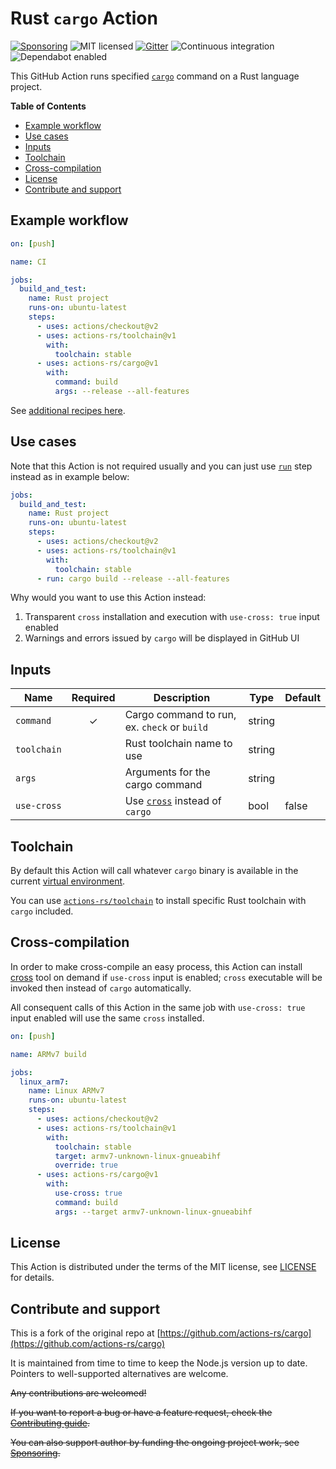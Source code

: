 # Rust `cargo` Action

[![Sponsoring](https://img.shields.io/badge/Support%20it-Say%20%22Thank%20you!%22-blue)](https://actions-rs.github.io/#sponsoring)
![MIT licensed](https://img.shields.io/badge/license-MIT-blue.svg)
[![Gitter](https://badges.gitter.im/actions-rs/community.svg)](https://gitter.im/actions-rs/community)
![Continuous integration](https://github.com/actions-rs/cargo/workflows/Continuous%20integration/badge.svg)
![Dependabot enabled](https://api.dependabot.com/badges/status?host=github&repo=actions-rs/toolchain)

This GitHub Action runs specified [`cargo`](https://github.com/rust-lang/cargo)
command on a Rust language project.

**Table of Contents**

* [Example workflow](#example-workflow)
* [Use cases](#use-cases)
* [Inputs](#inputs)
* [Toolchain](#toolchain)
* [Cross-compilation](#cross-compilation)
* [License](#license)
* [Contribute and support](#contribute-and-support)

## Example workflow

```yaml
on: [push]

name: CI

jobs:
  build_and_test:
    name: Rust project
    runs-on: ubuntu-latest
    steps:
      - uses: actions/checkout@v2
      - uses: actions-rs/toolchain@v1
        with:
          toolchain: stable
      - uses: actions-rs/cargo@v1
        with:
          command: build
          args: --release --all-features
```

See [additional recipes here](https://github.com/actions-rs/meta).

## Use cases

Note that this Action is not required usually
and you can just use [`run`](https://help.github.com/en/actions/reference/workflow-syntax-for-github-actions#jobsjob_idstepsrun)
step instead as in example below:

```yaml
jobs:
  build_and_test:
    name: Rust project
    runs-on: ubuntu-latest
    steps:
      - uses: actions/checkout@v2
      - uses: actions-rs/toolchain@v1
        with:
          toolchain: stable
      - run: cargo build --release --all-features
```

Why would you want to use this Action instead:

1. Transparent `cross` installation and execution with `use-cross: true` input enabled
2. Warnings and errors issued by `cargo` will be displayed in GitHub UI

## Inputs

| Name        | Required | Description                                                              | Type   | Default |
| ------------| :------: | -------------------------------------------------------------------------| ------ | --------|
| `command`   | ✓        | Cargo command to run, ex. `check` or `build`                             | string |         |
| `toolchain` |          | Rust toolchain name to use                                               | string |         |
| `args`      |          | Arguments for the cargo command                                          | string |         |     
| `use-cross` |          | Use [`cross`](https://github.com/rust-embedded/cross) instead of `cargo` | bool   | false   |

## Toolchain

By default this Action will call whatever `cargo` binary is available
in the current [virtual environment](https://help.github.com/en/articles/software-in-virtual-environments-for-github-actions).

You can use [`actions-rs/toolchain`](https://github.com/actions-rs/toolchain)
to install specific Rust toolchain with `cargo` included.

## Cross-compilation

In order to make cross-compile an easy process,
this Action can install [cross](https://github.com/rust-embedded/cross)
tool on demand if `use-cross` input is enabled; `cross` executable will be invoked
then instead of `cargo` automatically.

All consequent calls of this Action in the same job
with `use-cross: true` input enabled will use the same `cross` installed.

```yaml
on: [push]

name: ARMv7 build

jobs:
  linux_arm7:
    name: Linux ARMv7
    runs-on: ubuntu-latest
    steps:
      - uses: actions/checkout@v2
      - uses: actions-rs/toolchain@v1
        with:
          toolchain: stable
          target: armv7-unknown-linux-gnueabihf
          override: true
      - uses: actions-rs/cargo@v1
        with:
          use-cross: true
          command: build
          args: --target armv7-unknown-linux-gnueabihf
```

## License

This Action is distributed under the terms of the MIT license, see [LICENSE](https://github.com/actions-rs/toolchain/blob/master/LICENSE) for details.

## Contribute and support

This is a fork of the original repo at [https://github.com/actions-rs/cargo](https://github.com/actions-rs/cargo)

It is maintained from time to time to keep the Node.js version up to date.
Pointers to well-supported alternatives are welcome.

~~Any contributions are welcomed!~~

~~If you want to report a bug or have a feature request,
check the [Contributing guide](https://github.com/actions-rs/.github/blob/master/CONTRIBUTING.md).~~

~~You can also support author by funding the ongoing project work,
see [Sponsoring](https://actions-rs.github.io/#sponsoring).~~
